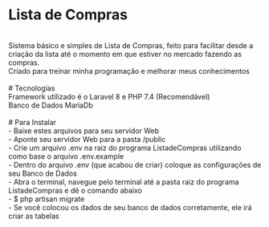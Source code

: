 # Lista de Compras <br>
<br>
Sistema básico e simples de Lista de Compras, feito para facilitar desde a criação da lista até o momento em que estiver no mercado fazendo as compras. <br>
Criado para treinar minha programação e melhorar meus conhecimentos<br>
<br>
# Tecnologias <br>
Framework utilizado é o Laravel 8 e PHP 7.4 (Recomendável) <br>
Banco de Dados MariaDb <br>
<br>
#  Para Instalar <br>
- Baixe estes arquivos para seu servidor Web<br>
- Aponte seu servidor Web para a pasta /public<br>
- Crie um arquivo .env na raiz do programa ListadeCompras utilizando como base o arquivo .env.example<br>
- Dentro do arquivo .env (que acabou de criar) coloque as configurações de seu Banco de Dados<br>
- Abra o terminal, navegue pelo terminal até a pasta raiz do programa ListadeCompras e dê o comando abaixo<br>
- $ php artisan migrate<br>
- Se vocẽ colocou os dados de seu banco de dados corretamente, ele irá criar as tabelas<br>
